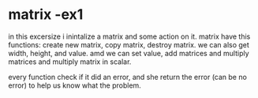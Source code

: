 # matrix -ex1
in this excersize i inintalize a matrix and some action on it.
matrix have this functions:
create new matrix, copy matrix, destroy matrix.
we can also get width, height, and value. amd we can set value, add matrices and multiply matrices and multiply matrix in scalar.

every function check if it did an error, and she return the error (can be no error) to help us know what the problem.